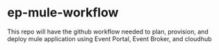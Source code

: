# ep-mule-workflow
This repo will have the github workflow needed to plan, provision, and deploy mule application using Event Portal, Event Broker, and cloudhub
